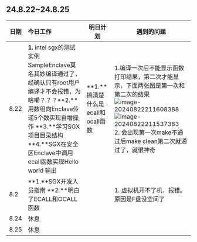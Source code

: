 ## 24.8.22~24.8.25

| 日期 | 今日工作                                                     | 明日计划                           | 遇到的问题                                                   |
| ---- | :----------------------------------------------------------- | ---------------------------------- | ------------------------------------------------------------ |
| 8.22 | **1.** intel sgx的测试实例SampleEnclave莫名其妙编译通过了，经确认只有root用户编译才不会报错，为啥嘞？？？**2.**用数组向Enclave传递5个数实现自增操作 **3.**学习SGX项目目录结构 **4.**SGX在安全区Enclave中调用ecall函数实现Hello world 输出 | **1.**搞清楚什么是ecall和ocall函数 | 1.编译一次后不能显示函数打印结果，第二次才能显示，下面两张图是第一次和第二次的结果![image-20240822211608388](C:\Users\21874\AppData\Roaming\Typora\typora-user-images\image-20240822211608388.png)![image-20240822211537383](C:\Users\21874\AppData\Roaming\Typora\typora-user-images\image-20240822211537383.png)2. 会出现第一次make不通过后make clean第二次就通过了，就很神奇 |
| 8.2  | **1.**SGX开发人员指南 **2.**明白了ECALL和OCALL函数           |                                    | 1. 虚拟机开不了机，报错。原因是F盘没空间了                   |
| 8.24 | 休息                                                         |                                    |                                                              |
| 8.25 | 休息                                                         |                                    |                                                              |

